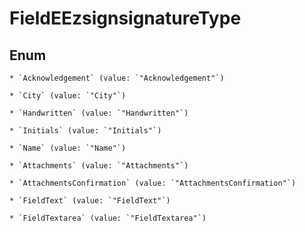 
# FieldEEzsignsignatureType

## Enum


    * `Acknowledgement` (value: `"Acknowledgement"`)

    * `City` (value: `"City"`)

    * `Handwritten` (value: `"Handwritten"`)

    * `Initials` (value: `"Initials"`)

    * `Name` (value: `"Name"`)

    * `Attachments` (value: `"Attachments"`)

    * `AttachmentsConfirmation` (value: `"AttachmentsConfirmation"`)

    * `FieldText` (value: `"FieldText"`)

    * `FieldTextarea` (value: `"FieldTextarea"`)



